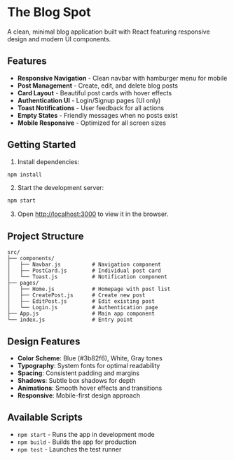 # The Blog Spot

A clean, minimal blog application built with React featuring responsive design and modern UI components.

## Features

- **Responsive Navigation** - Clean navbar with hamburger menu for mobile
- **Post Management** - Create, edit, and delete blog posts
- **Card Layout** - Beautiful post cards with hover effects
- **Authentication UI** - Login/Signup pages (UI only)
- **Toast Notifications** - User feedback for all actions
- **Empty States** - Friendly messages when no posts exist
- **Mobile Responsive** - Optimized for all screen sizes

## Getting Started

1. Install dependencies:
```bash
npm install
```

2. Start the development server:
```bash
npm start
```

3. Open [http://localhost:3000](http://localhost:3000) to view it in the browser.

## Project Structure

```
src/
├── components/
│   ├── Navbar.js          # Navigation component
│   ├── PostCard.js        # Individual post card
│   └── Toast.js           # Notification component
├── pages/
│   ├── Home.js            # Homepage with post list
│   ├── CreatePost.js      # Create new post
│   ├── EditPost.js        # Edit existing post
│   └── Login.js           # Authentication page
├── App.js                 # Main app component
└── index.js               # Entry point
```

## Design Features

- **Color Scheme**: Blue (#3b82f6), White, Gray tones
- **Typography**: System fonts for optimal readability
- **Spacing**: Consistent padding and margins
- **Shadows**: Subtle box shadows for depth
- **Animations**: Smooth hover effects and transitions
- **Responsive**: Mobile-first design approach

## Available Scripts

- `npm start` - Runs the app in development mode
- `npm build` - Builds the app for production
- `npm test` - Launches the test runner